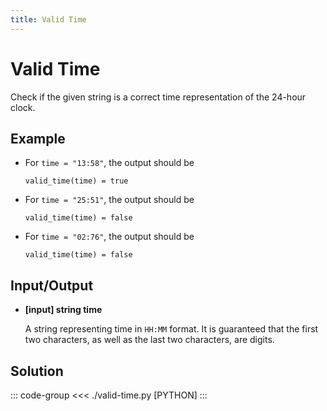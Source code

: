 ```yaml
---
title: Valid Time
---
```


# Valid Time

Check if the given string is a correct time representation of the 24-hour clock.

## Example

- For `time = "13:58"`, the output should be

  ```:no-line-numbers
  valid_time(time) = true
  ```

- For `time = "25:51"`, the output should be

  ```:no-line-numbers
  valid_time(time) = false
  ```

- For `time = "02:76"`, the output should be
  ```:no-line-numbers
  valid_time(time) = false
  ```

## Input/Output

- **\[input\] string time**

  A string representing time in `HH:MM` format.
  It is guaranteed that the first two characters, as well as the last two characters, are digits.

## Solution

::: code-group
<<< ./valid-time.py [PYTHON]
:::
